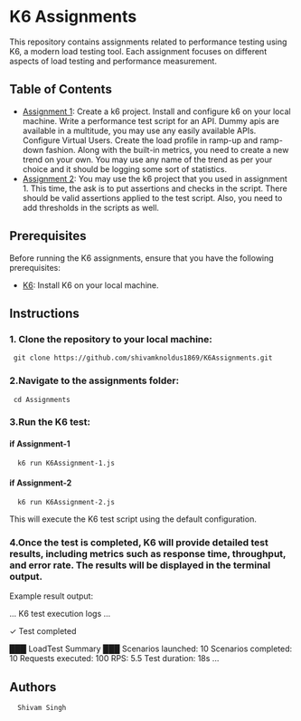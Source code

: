 # K6 Assignments

This repository contains assignments related to performance testing using K6, a modern load testing tool. Each assignment focuses on different aspects of load testing and performance measurement.

## Table of Contents

- [Assignment 1](./K6Assignment-1.js):     Create a k6 project.
    Install and configure k6 on your local machine.
    Write a performance test script for an API. Dummy apis are available in a multitude, you may use any easily available APIs.
    Configure Virtual Users.
    Create the load profile in ramp-up and ramp-down fashion.
    Along with the built-in metrics, you need to create a new trend on your own. You may use any name of the trend as per your choice and it should be logging some sort of statistics.
- [Assignment 2](./K6Assignment-2.js):     You may use the k6 project that you used in assignment 1.
    This time, the ask is to put assertions and checks in the script.
    There should be valid assertions applied to the test script.
    Also, you need to add thresholds in the scripts as well.

## Prerequisites

Before running the K6 assignments, ensure that you have the following prerequisites:

- [K6](https://k6.io/docs/getting-started/installation/): Install K6 on your local machine.

## Instructions

### 1. Clone the repository to your local machine:

     git clone https://github.com/shivamknoldus1869/K6Assignments.git

### 2.Navigate to the assignments folder:

     cd Assignments

### 3.Run the K6 test:
  #### if Assignment-1
      k6 run K6Assignment-1.js
  #### if Assignment-2
      k6 run K6Assignment-2.js
  This will execute the K6 test script using the default configuration.
 ### 4.Once the test is completed, K6 will provide detailed test results, including metrics such as response time, throughput, and error rate. The results will be displayed in the terminal output.
Example result output:

... K6 test execution logs ...

✓ Test completed

███ LoadTest Summary ███
  Scenarios launched: 10
  Scenarios completed: 10
  Requests executed: 100
  RPS: 5.5
  Test duration: 18s
  ...
 ## Authors

      Shivam Singh
